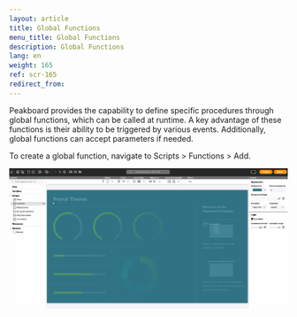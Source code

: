 ```yaml
---
layout: article
title: Global Functions
menu_title: Global Functions
description: Global Functions
lang: en
weight: 165
ref: scr-165
redirect_from:
---
```


Peakboard provides the capability to define specific procedures through global functions, which can be called at runtime. A key advantage of these functions is their ability to be triggered by various events. Additionally, global functions can accept parameters if needed.

To create a global function, navigate to Scripts > Functions > Add.

![Global_Function](/assets/images/scripting/Scripting_Beispiele/global-functions/en-global-function.gif)